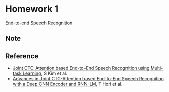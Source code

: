 # Homework 1
[End-to-end Speech Recognition]
## Note
## Reference
* [Joint CTC-Attention based End-to-End Speech Recognition using Multi-task Learning], S Kim et al.
* [Advances in Joint CTC-Attention based End-to-End Speech Recognition with a Deep CNN Encoder and RNN-LM], T Hori et al.



[End-to-end Speech Recognition]: https://docs.google.com/presentation/d/1C2a1_V91EHjy3sgxy3rKWqU6hCIOOsbMWuOhYCZW5jQ
[Joint CTC-Attention based End-to-End Speech Recognition using Multi-task Learning]: https://arxiv.org/abs/1609.06773
[Advances in Joint CTC-Attention based End-to-End Speech Recognition with a Deep CNN Encoder and RNN-LM]: https://arxiv.org/abs/1706.02737
